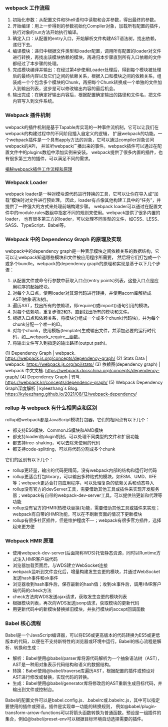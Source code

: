 ### webpack 工作流程

1. 初始化参数：从配置文件和Shell语句中读取和合并参数，得出最终的参数。
2. 开始编译：用上一步得到的参数初始化Compiler对象，加载所有配置的插件，执行对象的run方法开始执行编译。
3. 确定入口：从配置的entry入口，开始解析文件构建AST语法树，找出依赖，递归下去。
4. 编译模块：递归中根据文件类型和loader配置，调用所有配置的loader对文件进行转换，再找出该模块依赖的模块，再递归本步骤直到所有入口依赖的文件都经过了本步骤的处理。
5. 完成模块编译并输出：在经过第4步使用Loader处理后，得到每个模块被处理后的最终内容以及它们之间的依赖关系，根据入口和模块之间的依赖关系，组装成一个个包含多个模块的Chunk，再把每个Chunk转换成一个单独的文件加入到输出列表，这步是可以修改输出内容的最后机会。
6. 输出完成：在确定好输出内容后，根据配置确定输出的路径和文件名，把文件内容写入到文件系统。

### Webpack 插件机制
webpack的插件机制是基于Tapable库实现的一种事件流机制，它可以让我们在webpack的构建过程中的不同阶段插入自定义的逻辑，
扩展webpack的功能。一个webpack插件是一个具有apply方法的对象，它可以通过compiler对象访问webpack的API，
并监听webpack广播出来的事件。webpack插件可以通过在配置文件中的plugins数组中添加实例来安装。
webpack提供了很多内置的插件，也有很多第三方的插件，可以满足不同的需求。

[揭秘webpack插件工作流程和原理](https://zhuanlan.zhihu.com/p/141447713)
### Webpack Loader
webpack loader是一种对模块源代码进行转换的工具，它可以让你在导入或“加载”模块时对文件进行预处理。
因此，loader有点像其他构建工具中的“任务”，并提供了一种强大的方式来处理前端构建步骤。
webpack loader可以通过在配置文件中的module.rules数组中指定不同的规则来使用。webpack提供了很多内置的loader，
也有很多第三方的loader，可以处理不同类型的文件，如CSS、LESS、SASS、TypeScript、Babel等。

### Webpack 中的 Dependency Graph 的原理及实现
webpack中的dependency graph是一种表示模块之间依赖关系的数据结构，它可以让webpack知道哪些模块和文件被应用程序所需要，
然后将它们打包成一个或多个bundle。webpack的dependency graph的原理和实现是基于以下几个步骤：

1. 从配置文件或命令行参数中获取入口点(entry points)列表，这些入口点是应用程序的起始模块。
2. 对每个入口点，使用loader对其源代码进行转换，并使用acorn库解析成AST(抽象语法树)。
3. 遍历AST，找出所有的依赖项，即require()或import()语句引用的模块。
4. 对每个依赖项，重复步骤2和3，直到找出所有的模块和文件。
5. 根据入口点和依赖关系，将模块分组成一个或多个chunk(代码块)，并为每个chunk分配一个唯一的ID。
6. 对每个chunk，使用模板(template)生成输出文件，并添加必要的运行时代码，如__webpack_require__函数。
7. 将输出文件写入到指定的输出路径(output path)。

(1) Dependency Graph | webpack. https://webpack.js.org/concepts/dependency-graph/ 
(2) Stats Data | webpack. https://webpack.js.org/api/stats/ 
(3) 依赖图(dependency graph) | webpack 中文文档. https://webpack.docschina.org/concepts/dependency-graph/ 
(4) Dependency Graph | 웹팩. https://webpack.kr/concepts/dependency-graph/ 
(5) Webpack Dependency Graph深度解析 | kyleezhang`s Blog. https://kyleezhang.github.io/2021/08/12/webpack-dependency/ 
### rollup 与 webpack 有什么相同点和区别
rollup和webpack都是JavaScript模块打包器，它们的相同点有以下几个：

- 都支持ES6模块、CommonJS模块和AMD模块
- 都支持loader和plugin机制，可以处理不同类型的文件和扩展功能
- 都支持tree-shaking，可以去除未使用的代码
- 都支持code-splitting，可以将代码分割成多个chunk

它们的区别有以下几个：

- rollup更轻量，输出的代码更精简，没有webpack内部的结构和运行时代码
- rollup更适合打包library，可以输出多种格式的模块，如ESM、UMD、IIFE等；webpack更适合打包应用程序，可以处理复杂的依赖关系和动态导入
- rollup没有官方的devServer工具，需要借助其他工具或插件来实现开发服务器；webpack有自带的webpack-dev-server工具，可以提供热更新和代理等功能
- rollup没有官方的HMR(热模块替换)功能，需要借助其他工具或插件来实现；webpack有自带的HMR功能，可以在不刷新页面的情况下更新模块
- rollup有很多社区插件，但是维护程度不一；webpack有很多官方插件，选择起来更方便

### Webpack HMR 原理

- 使用webpack-dev-server(后面简称WDS)托管静态资源，同时以Runtime方式注入HMR客户端代码
- 浏览器加载页面后，与WDS建立WebSocket连接
- webpack监听到文件变化后，增量构建发生变更的模块，并通过WebSocket发送hash事件和ok事件
- 浏览器收到hash事件后，保存最新的hash值；收到ok事件后，调用HMR客户端代码的check方法
- check方法向WDS发送ajax请求，获取发生变更的模块列表
- 根据模块列表，再次向WDS发送jsonp请求，获取模块的更新代码
- 用更新代码中的新模块替换掉旧模块，并执行模块的accept回调函数

### Babel 核心流程
Babel是一个JavaScript编译器，可以将ES6或更高版本的代码转换为ES5或更低版本的代码，以便在不支持新特性的浏览器或环境中运行。Babel的核心流程是解析、转换和生成：

- 解析：Babel使用@babel/parser库将源代码解析为一个抽象语法树（AST），AST是一种用对象表示代码结构和语义的数据结构。
- 转换：Babel使用@babel/traverse库遍历AST，根据配置的插件或预设对AST进行修改或替换，实现代码的转换。
- 生成：Babel使用@babel/generator库将修改后的AST重新生成目标代码，并输出到文件或控制台。

Babel的配置文件可以是babel.config.js、.babelrc或.babelrc.js，其中可以指定要使用的插件或预设。插件是实现单一功能的转换规则，
例如@babel/plugin-transform-arrow-functions可以将箭头函数转换为普通函数。预设是一组插件的集合，例如@babel/preset-env可以根据目标环境自动选择需要的插件。



